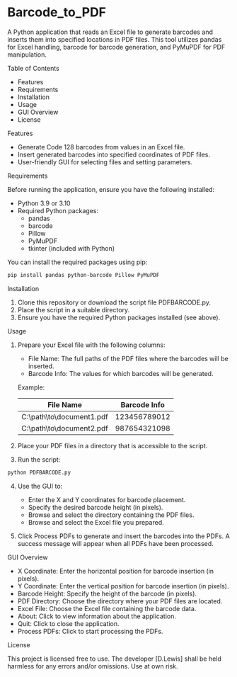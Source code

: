 # Barcode_to_PDF
A Python application that reads an Excel file to generate barcodes and inserts them into specified locations in PDF files.
This tool utilizes pandas for Excel handling, barcode for barcode generation, and PyMuPDF for PDF manipulation.

Table of Contents

- Features
- Requirements
- Installation
- Usage
- GUI Overview
- License

Features

- Generate Code 128 barcodes from values in an Excel file.
- Insert generated barcodes into specified coordinates of PDF files.
- User-friendly GUI for selecting files and setting parameters.

Requirements

Before running the application, ensure you have the following installed:

- Python 3.9 or 3.10
- Required Python packages:
  - pandas
  - barcode
  - Pillow
  - PyMuPDF
  - tkinter (included with Python)

You can install the required packages using pip:

```bash
pip install pandas python-barcode Pillow PyMuPDF
```

Installation

1. Clone this repository or download the script file PDFBARCODE.py.
2. Place the script in a suitable directory.
3. Ensure you have the required Python packages installed (see above).

Usage

1. Prepare your Excel file with the following columns:
   - File Name: The full paths of the PDF files where the barcodes will be inserted.
   - Barcode Info: The values for which barcodes will be generated.

   Example:

   | File Name                   | Barcode Info |
   |-----------------------------|--------------|
   | C:\path\to\document1.pdf    | 123456789012 |
   | C:\path\to\document2.pdf    | 987654321098 |

2. Place your PDF files in a directory that is accessible to the script.
3. Run the script:

```bash
python PDFBARCODE.py
```

4. Use the GUI to:
   - Enter the X and Y coordinates for barcode placement.
   - Specify the desired barcode height (in pixels).
   - Browse and select the directory containing the PDF files.
   - Browse and select the Excel file you prepared.

5. Click Process PDFs to generate and insert the barcodes into the PDFs. A success message will appear when all PDFs have been processed.

GUI Overview

- X Coordinate: Enter the horizontal position for barcode insertion (in pixels).
- Y Coordinate: Enter the vertical position for barcode insertion (in pixels).
- Barcode Height: Specify the height of the barcode (in pixels).
- PDF Directory: Choose the directory where your PDF files are located.
- Excel File: Choose the Excel file containing the barcode data.
- About: Click to view information about the application.
- Quit: Click to close the application.
- Process PDFs: Click to start processing the PDFs.

License

This project is licensed free to use. The developer [D.Lewis] shall be held harmless for any errors and/or omissions. Use at own risk.
